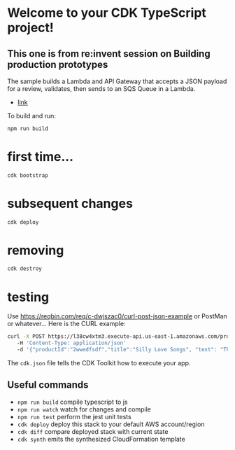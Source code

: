 # Welcome to your CDK TypeScript project!

## This one is from re:invent session on Building production prototypes

The sample builds a Lambda and API Gateway that accepts a JSON payload for a review, validates, then sends to an SQS Queue in a Lambda.

* [link](https://virtual.reinvent.awsevents.com/session-virtual/?v2477da705118cc74fd14460db021e1784e2eed5a7982c6482ec95cb2e86d259644b8741959f52a49e0e6908b82a9d860=122C5CC42913F81F2268C25C779A6A7A0361976A53761B9B0DBE51725FCE3203011982EAD1DAFE538090059FEF42E559)

To build and run:

```bash
npm run build
```

# first time...

```bash
cdk bootstrap
```

# subsequent changes

```bash
cdk deploy
```

# removing

```bash
cdk destroy
```

# testing

Use https://reqbin.com/req/c-dwjszac0/curl-post-json-example or PostMan or whatever... Here is the CURL example:

```bash
curl -X POST https://l38cw4xtm3.execute-api.us-east-1.amazonaws.com/prod/
   -H 'Content-Type: application/json'
   -d '{"productId":"2wwedfsdf","title":"Silly Love Songs", "text": "This is my silly love songs song", "rating": 2.5}'
```
The `cdk.json` file tells the CDK Toolkit how to execute your app.

## Useful commands

 * `npm run build`   compile typescript to js
 * `npm run watch`   watch for changes and compile
 * `npm run test`    perform the jest unit tests
 * `cdk deploy`      deploy this stack to your default AWS account/region
 * `cdk diff`        compare deployed stack with current state
 * `cdk synth`       emits the synthesized CloudFormation template
